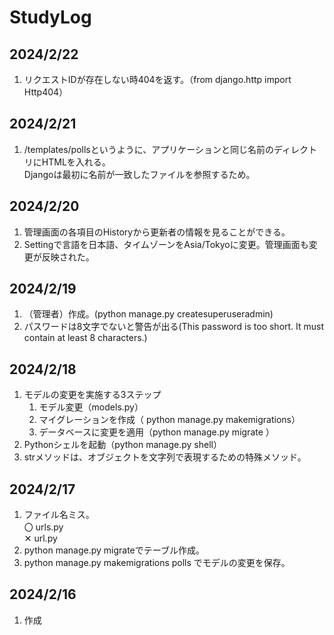 # StudyLog

## 2024/2/22

1.  リクエストIDが存在しない時404を返す。（from django.http import Http404）

## 2024/2/21

1.  /templates/pollsというように、アプリケーションと同じ名前のディレクトリにHTMLを入れる。  
    Djangoは最初に名前が一致したファイルを参照するため。

## 2024/2/20

1.  管理画面の各項目のHistoryから更新者の情報を見ることができる。
2.  Settingで言語を日本語、タイムゾーンをAsia/Tokyoに変更。管理画面も変更が反映された。

## 2024/2/19

1.  （管理者）作成。(python manage.py createsuperuseradmin)
2.  パスワードは8文字でないと警告が出る(This password is too short. It must contain at least 8 characters.)

## 2024/2/18

1. モデルの変更を実施する3ステップ
   1. モデル変更（models.py）
   2. マイグレーションを作成（ python manage.py makemigrations）
   3. データベースに変更を適用（python manage.py migrate ）
2. Pythonシェルを起動（python manage.py shell）
3. strメソッドは、オブジェクトを文字列で表現するための特殊メソッド。

## 2024/2/17

1. ファイル名ミス。  
   〇 urls.py  
   ✕ url.py
2. python manage.py migrateでテーブル作成。
3. python manage.py makemigrations polls でモデルの変更を保存。

## 2024/2/16

1. 作成
